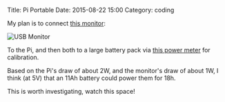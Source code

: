 Title: Pi Portable
Date: 2015-08-22 15:00
Category: coding

My plan is to connect [this monitor](http://www.amazon.com/AOC-E1649FWU-USB-Powered-Portable-Monitor/dp/B005SEZR0G/ref=sr_1_1/182-8953425-3346443?ie=UTF8&qid=1440360553&sr=8-1&keywords=usb+monitors):

![USB Monitor](http://ws-na.amazon-adsystem.com/widgets/q?_encoding=UTF8&ASIN=B005SEZR0G&Format=_SL250_&ID=AsinImage&MarketPlace=US&ServiceVersion=20070822&WS=1&tag=geblbyjo-20)

To the Pi, and then both to a large battery pack via [this power meter](http://www.amazon.co.uk/DROK-Multimeter-Charging-Detector-Alignment-Red-Blue/dp/B00J4H5I3E%3Fpsc%3D1%26SubscriptionId%3DAKIAILSHYYTFIVPWUY6Q%26tag%3Dduc08-21%26linkCode%3Dxm2%26camp%3D2025%26creative%3D165953%26creativeASIN%3DB00J4H5I3E) for calibration.

Based on the Pi's draw of about 2W, and the monitor's draw of about 1W, I think (at 5V) that an 11Ah battery could power them for 18h.

This is worth investigating, watch this space!
